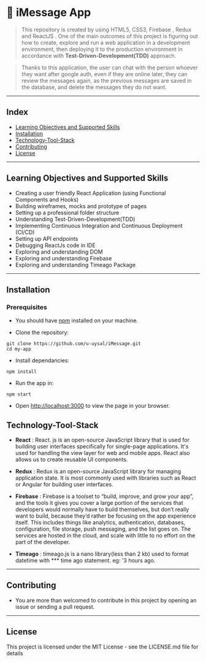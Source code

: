# :crystal_ball: iMessage App

> This repository is created by using HTML5, CSS3, Firebase , Redux and ReactJS .
> One of the main outcomes of this project is figuring out how to create, explore and run a web application in a development environment, then deploying it to the production environment in accordance with **Test-Driven-Development(TDD)** approach.

>Thanks to this application, the user can chat with the person whoever they want after google auth, even if they are online later, they can review the messages again, as the previous messages are saved in the database, and delete the messages they do not want.



---

## Index

- [Learning Objectives and Supported Skills](#learning-objectives-and-supported-skills)
- [Installation](#installation)
- [Technology-Tool-Stack](#technology-tool-stack)
- [Contributing](#contributing)
- [License](#credits)

---

## Learning Objectives and Supported Skills

- Creating a user friendly React Application (using Functional Components and Hooks)
- Building wireframes, mocks and prototype of pages
- Setting up a professional folder structure
- Understanding Test-Driven-Development(TDD)
- Implementing Continuous Integration and Continuous Deployment (CI/CD)
- Setting up API endpoints
- Debugging ReactJs code in IDE
- Exploring and understanding DOM
- Exploring and understanding Firebase
- Exploring and understanding Timeago Package

---

## Installation

### Prerequisites

- You should have [npm](https://nodejs.org/en/download/) installed on your machine.

- Clone the repository:

```
git clone https://github.com/u-uysal/iMessage.git
cd my-app

```

- Install dependancies:

```
npm install
```

- Run the app in:

```
npm start
```

- Open [http://localhost:3000](http://localhost:3000) to view the page in your browser.

## Technology-Tool-Stack

- **React** : React. js is an open-source JavaScript library that is used for building user interfaces specifically for single-page applications. It's used for handling the view layer for web and mobile apps. React also allows us to create reusable UI components.

- **Redux** : Redux is an open-source JavaScript library for managing application state. It is most commonly used with libraries such as React or Angular for building user interfaces.

- **Firebase** : Firebase is a toolset to “build, improve, and grow your app”, and the tools it gives you cover a large portion of the services that developers would normally have to build themselves, but don’t really want to build, because they’d rather be focusing on the app experience itself. This includes things like analytics, authentication, databases, configuration, file storage, push messaging, and the list goes on. The services are hosted in the cloud, and scale with little to no effort on the part of the developer.

- **Timeago** : timeago.js is a nano library(less than 2 kb) used to format datetime with *** time ago statement. eg: '3 hours ago.

---

## Contributing

- You are more than welcomed to contribute in this project by opening an issue or sending a pull request.

---

## License

This project is licensed under the MIT License - see the LICENSE.md file for details
